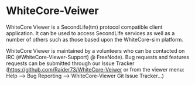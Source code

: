 WhiteCore-Veiwer
================

WhiteCore Viewer is a SecondLife(tm) protocol compatible client application.
It can be used to access SecondLife services as well as a number of others such
as those based upon the WhiteCore-sim platform.

WhiteCore Viewer is maintained by a volunteers who can be contacted
on IRC (#WhiteCore-Viewer-Support)
@ FreeNode). Bug requests and features requests can be submitted through our
Issue Tracker (https://github.com/Raider73/WhiteCore-Veiwer or from
the viewer menu: Help --> Bug Reporting --> WhiteCore-Viewer Git Issue Tracker...)
